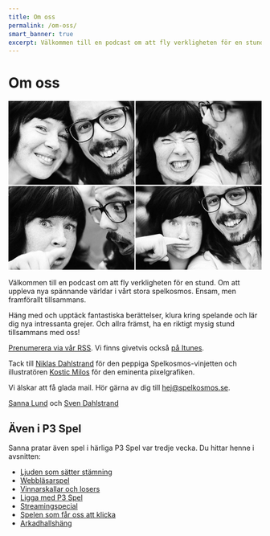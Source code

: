```yaml
---
title: Om oss
permalink: /om-oss/
smart_banner: true
excerpt: Välkommen till en podcast om att fly verkligheten för en stund. Om att uppleva nya spännande världar i vårt stora spelkosmos. Både ensam, men framförallt tillsammans.
---
```


# Om oss

<img src="/images/sannasven.jpg" alt="Sanna och Sven">

Välkommen till en podcast om att fly verkligheten för en stund. Om att uppleva nya spännande världar i vårt stora spelkosmos. Ensam, men framförallt tillsammans.

Häng med och upptäck fantastiska berättelser, klura kring spelande och lär dig nya intressanta grejer. Och allra främst, ha en riktigt mysig stund tillsammans med oss!

[Prenumerera via vår RSS][5]. Vi finns givetvis också [på Itunes][6].

Tack till [Niklas Dahlstrand][4] för den peppiga Spelkosmos-vinjetten och illustratören [Kostic Milos][3] för den eminenta pixelgrafiken.

Vi älskar att få glada mail. Hör gärna av dig till <hej@spelkosmos.se>.

[Sanna Lund][1] och [Sven Dahlstrand][2]

## Även i P3 Spel

Sanna pratar även spel i härliga P3 Spel var tredje vecka. Du hittar henne i avsnitten:

* [Ljuden som sätter stämning][7]
* [Webbläsarspel][8]
* [Vinnarskallar och losers][9]
* [Ligga med P3 Spel][10]
* [Streamingspecial][11]
* [Spelen som får oss att klicka][12]
* [Arkadhallshäng][13]

[1]: http://sannalund.se
[2]: https://svendahlstrand.se
[3]: https://www.fiverr.com/harveydentmd
[4]: https://soundcloud.com/chetreo
[5]: /alla-episoder.rss
[6]: https://itunes.apple.com/se/podcast/spelkosmos/id1074034373
[7]: http://sverigesradio.se/sida/avsnitt/837129?programid=4090
[8]: http://sverigesradio.se/sida/avsnitt/849297?programid=4090
[9]: http://sverigesradio.se/sida/avsnitt/859015?programid=4090
[10]: http://sverigesradio.se/sida/avsnitt/869315?programid=4090
[11]: http://sverigesradio.se/sida/avsnitt/877974?programid=4090
[12]: http://sverigesradio.se/sida/avsnitt/887952?programid=4090
[13]: http://sverigesradio.se/sida/avsnitt/900538?programid=4090
